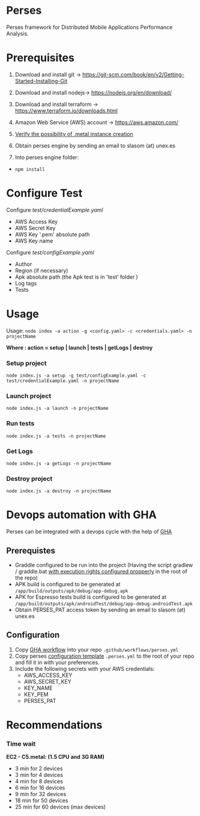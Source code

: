 
# Perses

Perses framework for Distributed Mobile Applications Performance Analysis.

  

# Prerequisites

1. Download and install git -> https://git-scm.com/book/en/v2/Getting-Started-Installing-Git

2. Download and install nodejs-> https://nodejs.org/en/download/

3. Download and install terraform -> https://www.terraform.io/downloads.html

4. Amazon Web Service (AWS) account -> https://aws.amazon.com/

5. [Verify the possibility of .metal instance creation](MetalVerification.md)

6. Obtain perses engine by sending an email to slasom (at) unex.es

7. Into perses engine folder:
- `npm install`

  

# Configure Test

Configure *test/credentialExample.yaml*

- AWS Access Key
- AWS Secret Key
- AWS Key '.pem' absolute path
- AWS Key name


Configure *test/configExample.yaml*
- Author
- Region (if necessary)
- Apk absolute path (the Apk test is in 'test' folder )
- Log tags
- Tests

  

# Usage

Usage: `node index -a action -g <config.yaml> -c <credentials.yaml> -n projectName`

**Where : action = setup | launch | tests | getLogs | destroy** 

### Setup project
` node index.js -a setup -g test/configExample.yaml -c test/credentialExample.yaml -n projectName `


### Launch project

`node index.js -a launch -n projectName`

### Run tests

`node index.js -a tests -n projectName`

### Get Logs

`node index.js -a getLogs -n projectName`
  
### Destroy project

`node index.js -a destroy -n projectName`

# Devops automation with GHA
Perses can be integrated with a devops cycle with the help of [GHA](https://github.com/features/actions)

## Prerequistes
 - Graddle configured to be run into the project (Having the script gradlew / graddle.bat [with execution rights configured propperly](https://stackoverflow.com/questions/17668265/gradlew-permission-denied) in the root of the repo)
 - APK build is configured to be generated at ``/app/build/outputs/apk/debug/app-debug.apk``
 - APK for Espresso tests build is configured to be generated at ``/app/build/outputs/apk/androidTest/debug/app-debug-androidTest.apk``
 - Obtain PERSES_PAT access token  by sending an email to slasom (at) unex.es
 
## Configuration
1. Copy [GHA workflow](https://github.com/perses-org/gha/blob/master/workflow/perses.yml) into your repo ``.github/workflows/perses.yml`` 
2. Copy perses [configuration template](https://github.com/perses-org/gha/blob/master/template/.perses.yml) ``.perses.yml`` to the root of your repo and fill it in with your preferences.
3. Include the following secrets with your AWS credentials:
   - AWS_ACCESS_KEY
   - AWS_SECRET_KEY
   - KEY_NAME
   - KEY_PEM
   - PERSES_PAT

# Recommendations

### Time wait
**EC2 - C5.metal: (1.5 CPU and 3G RAM)**
- 3 min for 2 devices
- 3 min for 4 devices
- 4 min for 8 devices
- 6 min for 16 devices
- 9 min for 32 devices
- 18 min for 50 devices
- 25 min for 60 devices (max devices)
